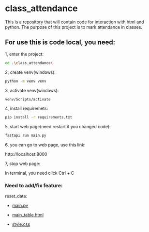 # class_attendance
This is a repository that will contain code for interaction with html and python. The purpose of this project is to mark attendance in classes.

## For use this is code local, you need:

1, enter the project:
```bash
cd .\class_attendance\
```

2, create venv(windows):
```bash
python -m venv venv
```

3, activate venv(windows):
```bash
venv/Scripts/activate
```

4, install requiremets:
```bash
pip install -r requirements.txt
```

5, start web page(need restart if you changed code):
```bash
fastapi run main.py
```

6, you can go to web page, use this link:

http://localhost:8000

7, stop web page:

In terminal, you need click Ctrl + C


### Need to add/fix feature:

reset_data:

- [main.py](https://github.com/DaniilAmoshiy1/class_attendance/blob/main/main.py#L310)

- [main_table.html](https://github.com/DaniilAmoshiy1/class_attendance/blob/main/templates/main_table.html#L30)

- [style.css](https://github.com/DaniilAmoshiy1/class_attendance/blob/main/static/css/style.css#L106)

